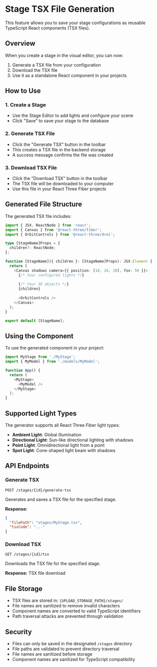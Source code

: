 # Stage TSX File Generation

This feature allows you to save your stage configurations as reusable TypeScript React components (TSX files).

## Overview

When you create a stage in the visual editor, you can now:
1. Generate a TSX file from your configuration
2. Download the TSX file
3. Use it as a standalone React component in your projects

## How to Use

### 1. Create a Stage
- Use the Stage Editor to add lights and configure your scene
- Click "Save" to save your stage to the database

### 2. Generate TSX File
- Click the "Generate TSX" button in the toolbar
- This creates a TSX file in the backend storage
- A success message confirms the file was created

### 3. Download TSX File
- Click the "Download TSX" button in the toolbar
- The TSX file will be downloaded to your computer
- Use this file in your React Three Fiber projects

## Generated File Structure

The generated TSX file includes:
```typescript
import { JSX, ReactNode } from 'react';
import { Canvas } from '@react-three/fiber';
import { OrbitControls } from '@react-three/drei';

type [StageName]Props = {
  children?: ReactNode;
};

function [StageName]({ children }: [StageName]Props): JSX.Element {
  return (
    <Canvas shadows camera={{ position: [10, 10, 10], fov: 50 }}>
      {/* Your configured lights */}
      
      {/* Your 3D objects */}
      {children}
      
      <OrbitControls />
    </Canvas>
  );
}

export default [StageName];
```

## Using the Component

To use the generated component in your project:

```typescript
import MyStage from './MyStage';
import { MyModel } from './models/MyModel';

function App() {
  return (
    <MyStage>
      <MyModel />
    </MyStage>
  );
}
```

## Supported Light Types

The generator supports all React Three Fiber light types:

- **Ambient Light**: Global illumination
- **Directional Light**: Sun-like directional lighting with shadows
- **Point Light**: Omnidirectional light from a point
- **Spot Light**: Cone-shaped light beam with shadows

## API Endpoints

### Generate TSX
```
POST /stages/{id}/generate-tsx
```
Generates and saves a TSX file for the specified stage.

**Response:**
```json
{
  "filePath": "stages/MyStage.tsx",
  "tsxCode": "..."
}
```

### Download TSX
```
GET /stages/{id}/tsx
```
Downloads the TSX file for the specified stage.

**Response:** TSX file download

## File Storage

- TSX files are stored in: `{UPLOAD_STORAGE_PATH}/stages/`
- File names are sanitized to remove invalid characters
- Component names are converted to valid TypeScript identifiers
- Path traversal attacks are prevented through validation

## Security

- Files can only be saved in the designated `/stages` directory
- File paths are validated to prevent directory traversal
- File names are sanitized before storage
- Component names are sanitized for TypeScript compatibility
